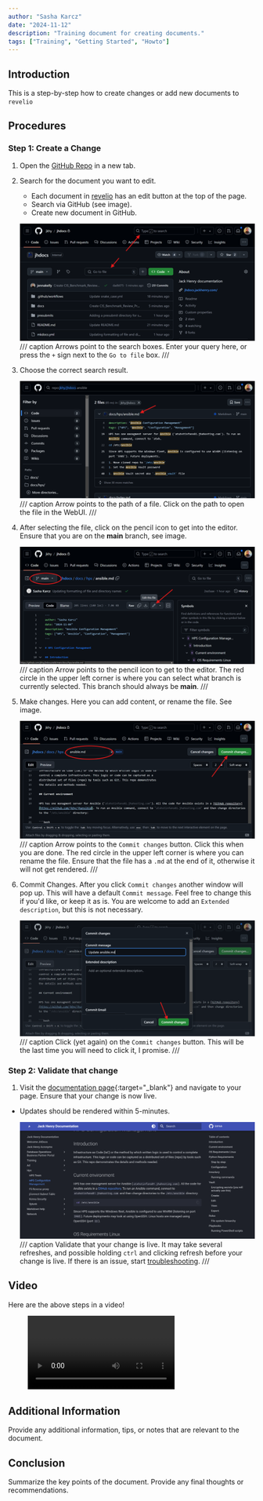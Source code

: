```yaml
---
author: "Sasha Karcz"
date: "2024-11-12"
description: "Training document for creating documents."
tags: ["Training", "Getting Started", "Howto"]
---
```


## Introduction

This is a step-by-step how to create changes or add new documents to `revelio`

## Procedures

### Step 1: Create a Change

1. Open the [GitHub Repo](https://github.com/jkhy/revelio) in a new tab.
2. Search for the document you want to edit.
    - Each document in [revelio](https://revelio.jackhenry.com) has an edit button at the top of the page.
    - Search via GitHub (see image).
    - Create new document in GitHub.
    
    ![Finding what to edit](images/search.png)
    /// caption
    Arrows point to the search boxes. Enter your query here, or press the `+` sign next to the `Go to file` box.
    ///

3. Choose the correct search result.

    ![Search Results](images/search_click.png)
    /// caption
    Arrow points to the path of a file. Click on the path to open the file in the WebUI.
    ///

4. After selecting the file, click on the pencil icon to get into the editor. Ensure that you are on the **main** branch, see image.

    ![Edit Page](images/edit.png)
    /// caption
    Arrow points to the pencil icon to get to the editor. The red circle in the upper left corner is where you can select what branch is currently selected. This branch should always be **main**.
    ///

5. Make changes. Here you can add content, or rename the file. See image.

    ![Make Changes](images/changes.png)
    /// caption
    Arrow points to the `Commit changes` button. Click this when you are done. The red circle in the upper left corner is where you can rename the file. Ensure that the file has a `.md` at the end of it, otherwise it will not get rendered.
    ///

6. Commit Changes. After you click `Commit changes` another window will pop up. This will have a default `Commit message`. Feel free to change this if you'd like, or keep it as is. You are welcome to add an `Extended description`, but this is not necessary.

    ![Commit Changes](images/commit.png)
    /// caption
    Click (yet again) on the `Commit changes` button. This will be the last time you will need to click it, I promise.
    ///

### Step 2: Validate that change

1. Visit the [documentation page](https://revelio.jackhenry.com){:target="\_blank"} and navigate to your page. Ensure that your change is now live.
  - Updates should be rendered within 5-minutes.

    ![Validate your change](images/validate.png)
    /// caption
    Validate that your change is live. It may take several refreshes, and possible holding `ctrl` and clicking refresh before your change is live. If there is an issue, start [troubleshooting](./Troubleshooting.md).
    ///

## Video

Here are the above steps in a video!

<figure class="video_container">
  <video controls="true" allowfullscreen="true">
    <source src="../videos/github_training.mp4" type="video/mp4">
  </video>
</figure>

## Additional Information

Provide any additional information, tips, or notes that are relevant to the document.

## Conclusion

Summarize the key points of the document. Provide any final thoughts or recommendations.
